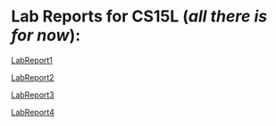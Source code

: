 # Lab Reports for CS15L (*all there is for now*):

[LabReport1](https://wilbow86.github.io/15L-Lab-Repo1-erw/LabReport1Week2)

[LabReport2](https://wilbow86.github.io/15L-Lab-Repo1-erw/LabReport2Week4)

[LabReport3](https://wilbow86.github.io/15L-Lab-Repo1-erw/lab-report-3-week-6)

[LabReport4](https://wilbow86.github.io/15L-Lab-Repo1-erw/lab-report-4-week-8)
